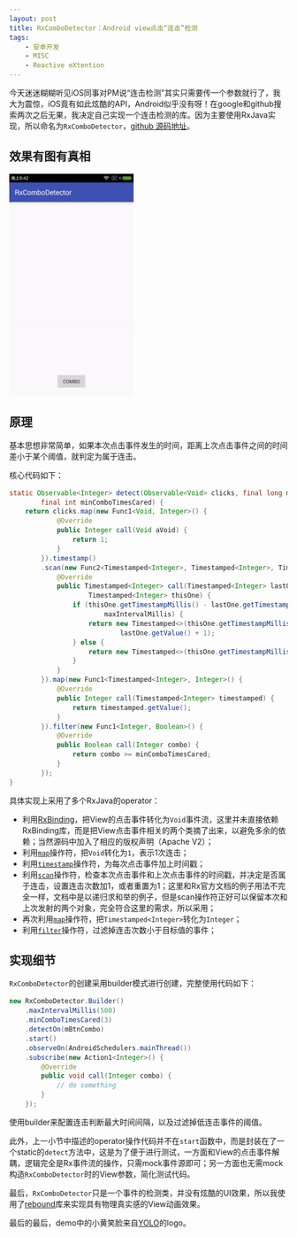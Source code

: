 ```yaml
---
layout: post
title: RxComboDetector：Android view点击“连击”检测
tags:
    - 安卓开发
    - MISC
    - Reactive eXtention
---
```


今天迷迷糊糊听见iOS同事对PM说“连击检测”其实只需要传一个参数就行了，我大为震惊，iOS竟有如此炫酷的API，Android似乎没有呀！在google和github搜索两次之后无果，我决定自己实现一个连击检测的库。因为主要使用RxJava实现，所以命名为`RxComboDetector`，[github 源码地址](https://github.com/Piasy/RxComboDetector)。

## 效果有图有真相

<img src="/img/8/combo-demo.gif" alt="combo-demo" style="height:400px">

## 原理

基本思想非常简单，如果本次点击事件发生的时间，距离上次点击事件之间的时间差小于某个阈值，就判定为属于连击。

核心代码如下：

~~~ java
static Observable<Integer> detect(Observable<Void> clicks, final long maxIntervalMillis,
        final int minComboTimesCared) {
    return clicks.map(new Func1<Void, Integer>() {
            @Override
            public Integer call(Void aVoid) {
                return 1;
            }
        }).timestamp()
        .scan(new Func2<Timestamped<Integer>, Timestamped<Integer>, Timestamped<Integer>>() {
            @Override
            public Timestamped<Integer> call(Timestamped<Integer> lastOne,
                    Timestamped<Integer> thisOne) {
                if (thisOne.getTimestampMillis() - lastOne.getTimestampMillis() <=
                        maxIntervalMillis) {
                    return new Timestamped<>(thisOne.getTimestampMillis(),
                            lastOne.getValue() + 1);
                } else {
                    return new Timestamped<>(thisOne.getTimestampMillis(), 1);
                }
            }
        }).map(new Func1<Timestamped<Integer>, Integer>() {
            @Override
            public Integer call(Timestamped<Integer> timestamped) {
                return timestamped.getValue();
            }
        }).filter(new Func1<Integer, Boolean>() {
            @Override
            public Boolean call(Integer combo) {
                return combo >= minComboTimesCared;
            }
        });
}
~~~

具体实现上采用了多个RxJava的operator：

+  利用[RxBinding](https://github.com/JakeWharton/RxBinding)，把View的点击事件转化为`Void`事件流，这里并未直接依赖RxBinding库，而是把View点击事件相关的两个类摘了出来，以避免多余的依赖；当然源码中加入了相应的版权声明（Apache V2）；
+  利用[`map`](http://reactivex.io/documentation/operators/map.html)操作符，把`Void`转化为`1`，表示1次连击；
+  利用[`timestamp`](http://reactivex.io/documentation/operators/timestamp.html)操作符，为每次点击事件加上时间戳；
+  利用[`scan`](http://reactivex.io/documentation/operators/scan.html)操作符，检查本次点击事件和上次点击事件的时间戳，并决定是否属于连击，设置连击次数加1，或者重置为1；这里和Rx官方文档的例子用法不完全一样，文档中是以递归求和举的例子，但是scan操作符正好可以保留本次和上次发射的两个对象，完全符合这里的需求，所以采用；
+  再次利用[`map`](http://reactivex.io/documentation/operators/map.html)操作符，把`Timestamped<Integer>`转化为`Integer`；
+  利用[`filter`](http://reactivex.io/documentation/operators/filter.html)操作符，过滤掉连击次数小于目标值的事件；

## 实现细节

`RxComboDetector`的创建采用builder模式进行创建，完整使用代码如下：

~~~ java
new RxComboDetector.Builder()
    .maxIntervalMillis(500)
    .minComboTimesCared(3)
    .detectOn(mBtnCombo)
    .start()
    .observeOn(AndroidSchedulers.mainThread())
    .subscribe(new Action1<Integer>() {
        @Override
        public void call(Integer combo) {
            // do something
        }
    });
~~~

使用builder来配置连击判断最大时间间隔，以及过滤掉低连击事件的阈值。

此外，上一小节中描述的operator操作代码并不在`start`函数中，而是封装在了一个static的`detect`方法中，这是为了便于进行测试，一方面和View的点击事件解耦，逻辑完全是Rx事件流的操作，只需mock事件源即可；另一方面也无需mock构造`RxComboDetector`时的View参数，简化测试代码。

最后，`RxComboDetector`只是一个事件的检测类，并没有炫酷的UI效果，所以我使用了[rebound](https://github.com/facebook/rebound)库来实现具有物理真实感的View动画效果。

最后的最后，demo中的小黄笑脸来自[YOLO](https://www.yoloyolo.tv/)的logo。
